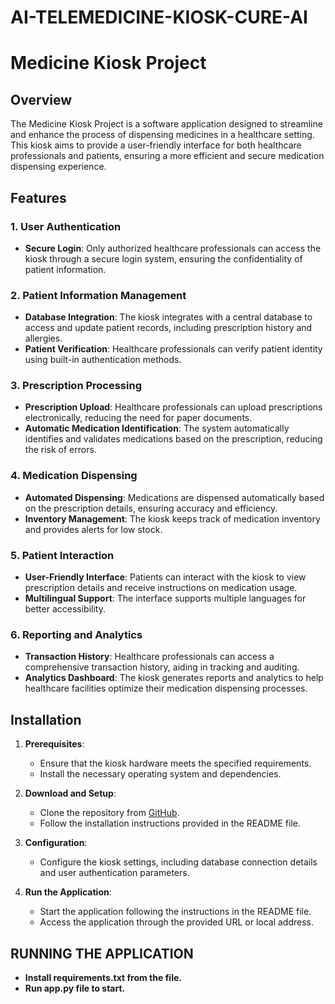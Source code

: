 # AI-TELEMEDICINE-KIOSK-CURE-AI

# Medicine Kiosk Project

## Overview

The Medicine Kiosk Project is a software application designed to streamline and enhance the process of dispensing medicines in a healthcare setting. This kiosk aims to provide a user-friendly interface for both healthcare professionals and patients, ensuring a more efficient and secure medication dispensing experience.

## Features

### 1. User Authentication

- **Secure Login**: Only authorized healthcare professionals can access the kiosk through a secure login system, ensuring the confidentiality of patient information.

### 2. Patient Information Management

- **Database Integration**: The kiosk integrates with a central database to access and update patient records, including prescription history and allergies.
- **Patient Verification**: Healthcare professionals can verify patient identity using built-in authentication methods.

### 3. Prescription Processing

- **Prescription Upload**: Healthcare professionals can upload prescriptions electronically, reducing the need for paper documents.
- **Automatic Medication Identification**: The system automatically identifies and validates medications based on the prescription, reducing the risk of errors.

### 4. Medication Dispensing

- **Automated Dispensing**: Medications are dispensed automatically based on the prescription details, ensuring accuracy and efficiency.
- **Inventory Management**: The kiosk keeps track of medication inventory and provides alerts for low stock.

### 5. Patient Interaction

- **User-Friendly Interface**: Patients can interact with the kiosk to view prescription details and receive instructions on medication usage.
- **Multilingual Support**: The interface supports multiple languages for better accessibility.

### 6. Reporting and Analytics

- **Transaction History**: Healthcare professionals can access a comprehensive transaction history, aiding in tracking and auditing.
- **Analytics Dashboard**: The kiosk generates reports and analytics to help healthcare facilities optimize their medication dispensing processes.

## Installation

1. **Prerequisites**:
   - Ensure that the kiosk hardware meets the specified requirements.
   - Install the necessary operating system and dependencies.

2. **Download and Setup**:
   - Clone the repository from [GitHub](https://github.com/your-repository-url).
   - Follow the installation instructions provided in the README file.

3. **Configuration**:
   - Configure the kiosk settings, including database connection details and user authentication parameters.

4. **Run the Application**:
   - Start the application following the instructions in the README file.
   - Access the application through the provided URL or local address.


## RUNNING THE APPLICATION

- **Install requirements.txt from the file.**
- **Run app.py file to start.**

